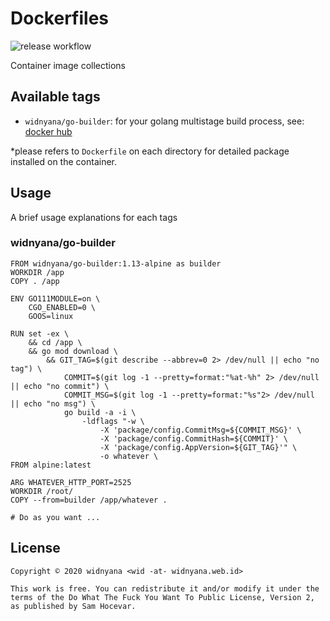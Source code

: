 # Dockerfiles

![release workflow](https://github.com/widnyana/dockerfiles/actions/workflows/release.yaml/badge.svg)


Container image collections



## Available tags

- `widnyana/go-builder`: for your golang multistage build process, see: [docker hub](https://hub.docker.com/r/widnyana/go-builder)

*please refers to `Dockerfile` on each directory for detailed package installed on the container.

## Usage

A brief usage explanations for each tags

### widnyana/go-builder

```
FROM widnyana/go-builder:1.13-alpine as builder
WORKDIR /app
COPY . /app

ENV GO111MODULE=on \
    CGO_ENABLED=0 \
    GOOS=linux

RUN set -ex \
    && cd /app \
    && go mod download \
        && GIT_TAG=$(git describe --abbrev=0 2> /dev/null || echo "no tag") \
            COMMIT=$(git log -1 --pretty=format:"%at-%h" 2> /dev/null || echo "no commit") \
            COMMIT_MSG=$(git log -1 --pretty=format:"%s"2> /dev/null || echo "no msg") \
            go build -a -i \
                -ldflags "-w \
                    -X 'package/config.CommitMsg=${COMMIT_MSG}' \
                    -X 'package/config.CommitHash=${COMMIT}' \
                    -X 'package/config.AppVersion=${GIT_TAG}'" \
                    -o whatever \
FROM alpine:latest

ARG WHATEVER_HTTP_PORT=2525
WORKDIR /root/
COPY --from=builder /app/whatever .

# Do as you want ...
```


## License
```
Copyright © 2020 widnyana <wid -at- widnyana.web.id>

This work is free. You can redistribute it and/or modify it under the
terms of the Do What The Fuck You Want To Public License, Version 2,
as published by Sam Hocevar.
```